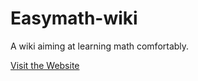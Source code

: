 # Easymath-wiki
 A wiki aiming at learning math comfortably.
 
[Visit the Website](https://easymath-wiki.org/)

